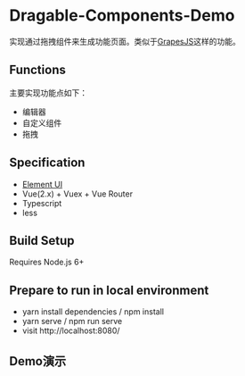 # Dragable-Components-Demo

实现通过拖拽组件来生成功能页面。类似于[GrapesJS](https://grapesjs.com/)这样的功能。

## Functions

主要实现功能点如下：

- 编辑器
- 自定义组件
- 拖拽

## Specification

- [Element UI](https://element.eleme.io/#/zh-CN)
- Vue(2.x) + Vuex + Vue Router
- Typescript
- less

## Build Setup

Requires Node.js 6+

## Prepare to run in local environment

- yarn install dependencies / npm install
- yarn serve / npm run serve
- visit http://localhost:8080/

## Demo演示



